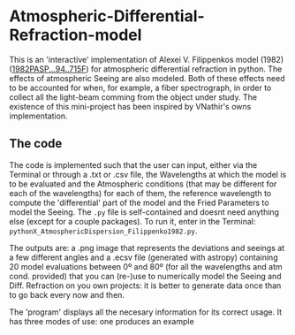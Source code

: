 # Atmospheric-Differential-Refraction-model
This is an 'interactive' implementation of Alexei V. Filippenkos model (1982) ([1982PASP...94..715F](https://ui.adsabs.harvard.edu/abs/1982PASP...94..715F/abstract)) for atmospheric differential refraction in python. The effects of atmospheric Seeing are also modeled. Both of these effects need to be accounted for when, for example, a fiber spectrograph, in order to collect all the light-beam comming from the object under study. The existence of this mini-project has been inspired by VNathir's owns implementation.

## The code

The code is implemented such that the user can input, either via the Terminal or through a .txt or .csv file, the Wavelengths at which the model is to be evaluated and the Atmospheric conditions (that may be different for each of the wavelengths) for each of them, the reference wavelength to compute the 'differential' part of the model and the Fried Parameters to model the Seeing. The `.py` file is self-contained and doesnt need anything else (except for a couple packages). To run it, enter in the Terminal: `pythonX_AtmosphericDispersion_Filippenko1982.py`.

The outputs are: a .png image that represents the deviations and seeings at a few different angles and a .ecsv file (generated with astropy) containing 20 model evaluations between 0º and 80º (for all the wavelengths and atm cond. provided) that you can (re-)use to numerically model the Seeing and Diff. Refraction on you own projects: it is better to generate data once than to go back every now and then.

The 'program' displays all the necesary information for its correct usage. It has three modes of use: one produces an example


